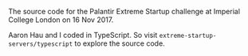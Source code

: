 The source code for the Palantir Extreme Startup challenge at Imperial College London on 16 Nov 2017. 

Aaron Hau and I coded in TypeScript. So visit `extreme-startup-servers/typescript` to explore the source code.